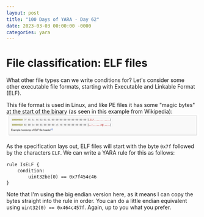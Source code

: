 ```yaml
---
layout: post
title: "100 Days of YARA - Day 62"
date: 2023-03-03 00:00:00 -0000
categories: yara
---
```


# File classification: ELF files
What other file types can we write conditions for? Let's consider some other executable file formats, starting with Executable and Linkable Format (ELF).

This file format is used in Linux, and like PE files it has some "magic bytes" [at the start of the binary](https://en.wikipedia.org/wiki/Executable_and_Linkable_Format) (as seen in this example from Wikipedia):
![](/assets/2023-03-03_elf_header_example.png)

As the specification lays out, ELF files will start with the byte `0x7f` followed by the characters `ELF`. We can write a YARA rule for this as follows:
```
rule IsELF {
    condition:
        uint32be(0) == 0x7f454c46
}
```

Note that I'm using the big endian version here, as it means I can copy the bytes straight into the rule in order. You can do a little endian equivalent using `uint32(0) == 0x464c457f`. Again, up to you what you prefer.